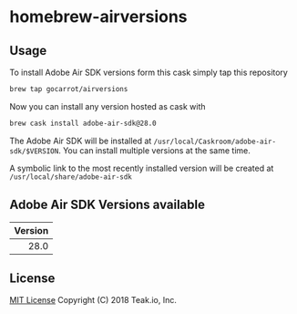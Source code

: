 homebrew-airversions
======================

Usage
-----

To install Adobe Air SDK versions form this cask simply tap this repository

```bash
brew tap gocarrot/airversions
```

Now you can install any version hosted as cask with

```bash
brew cask install adobe-air-sdk@28.0
```

The Adobe Air SDK will be installed at `/usr/local/Caskroom/adobe-air-sdk/$VERSION`. You can install multiple versions at the same time.

A symbolic link to the most recently installed version will be created at `/usr/local/share/adobe-air-sdk`

Adobe Air SDK Versions available
--------------------------------

| Version    |
| ---------: |
|       28.0 |


License
-------
[MIT License](LICENSE) Copyright (C) 2018 Teak.io, Inc.
